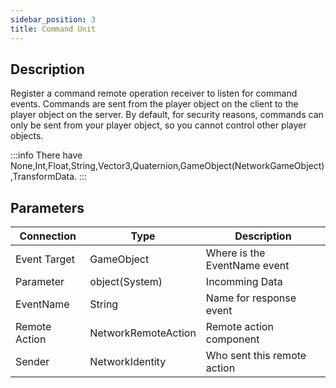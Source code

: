 ```yaml
---
sidebar_position: 3
title: Command Unit
---
```


## Description

Register a command remote operation receiver to listen for command events. Commands are sent from the player object on the client to the player object on the server. By default, for security reasons, commands can only be sent from your player object, so you cannot control other player objects.

:::info
There have None,Int,Float,String,Vector3,Quaternion,GameObject(NetworkGameObject),TransformData.
:::

## Parameters

| Connection    | Type                | Description                  |
| ------------- | ------------------- | ---------------------------- |
| Event Target  | GameObject          | Where is the EventName event |
| Parameter     | object(System)      | Incomming Data               |
| EventName     | String              | Name for response event      |
| Remote Action | NetworkRemoteAction | Remote action component      |
| Sender        | NetworkIdentity     | Who sent this remote action  |
